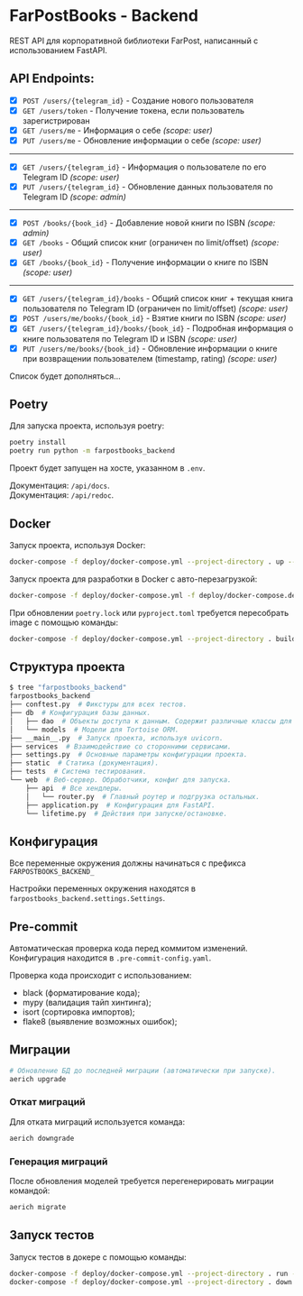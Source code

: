 # FarPostBooks - Backend
REST API для корпоративной библиотеки FarPost, написанный с использованием FastAPI.

## API Endpoints:
- [x] `POST /users/{telegram_id}` - Создание нового пользователя
- [x] `GET /users/token` - Получение токена, если пользователь зарегистрирован
- [x] `GET /users/me` - Информация о себе _(scope: user)_
- [x] `PUT /users/me` - Обновление информации о себе _(scope: user)_
----
- [x] `GET /users/{telegram_id}` - Информация о пользователе по его Telegram ID _(scope: user)_
- [x] `PUT /users/{telegram_id}` - Обновление данных пользователя по Telegram ID _(scope: admin)_
---
- [x] `POST /books/{book_id}` - Добавление новой книги по ISBN _(scope: admin)_
- [x] `GET /books` - Общий список книг (ограничен по limit/offset) _(scope: user)_
- [x] `GET /books/{book_id}` - Получение информации о книге по ISBN _(scope: user)_
---
- [x] `GET /users/{telegram_id}/books` - Общий список книг + текущая книга пользователя по Telegram ID (ограничен по limit/offset) _(scope: user)_
- [x] `POST /users/me/books/{book_id}` - Взятие книги по ISBN _(scope: user)_
- [x] `GET /users/{telegram_id}/books/{book_id}` - Подробная информация о книге пользователя по Telegram ID и ISBN _(scope: user)_
- [x] `PUT /users/me/books/{book_id}` - Обновление информации о книге при возвращении пользователем (timestamp, rating) _(scope: user)_

Список будет дополняться...

## Poetry

Для запуска проекта, используя poetry:
```bash
poetry install
poetry run python -m farpostbooks_backend
```

Проект будет запущен на хосте, указанном в `.env`.

Документация: `/api/docs`.\
Документация: `/api/redoc`.


## Docker

Запуск проекта, используя Docker:
```bash
docker-compose -f deploy/docker-compose.yml --project-directory . up --build
```

Запуск проекта для разработки в Docker с авто-перезагрузкой:
```bash
docker-compose -f deploy/docker-compose.yml -f deploy/docker-compose.dev.yml --project-directory . up
```

При обновлении `poetry.lock` или `pyproject.toml` требуется пересобрать image с помощью команды:
```bash
docker-compose -f deploy/docker-compose.yml --project-directory . build
```

## Структура проекта

```bash
$ tree "farpostbooks_backend"
farpostbooks_backend
├── conftest.py  # Фикстуры для всех тестов.
├── db  # Конфигурация базы данных.
│   ├── dao  # Объекты доступа к данным. Содержит различные классы для взаимодействия с базой данных.
│   └── models  # Модели для Tortoise ORM.
├── __main__.py  # Запуск проекта, используя uvicorn.
├── services  # Взаимодействие со сторонними сервисами.
├── settings.py  # Основные параметры конфигурации проекта.
├── static  # Статика (документация).
├── tests  # Система тестирования.
└── web  # Веб-сервер. Обработчики, конфиг для запуска.
    ├── api  # Все хендлеры.
    │   └── router.py  # Главный роутер и подгрузка остальных.
    ├── application.py  # Конфигурация для FastAPI.
    └── lifetime.py  # Действия при запуске/остановке.
```

## Конфигурация
Все переменные окружения должны начинаться с префикса `FARPOSTBOOKS_BACKEND_`

Настройки переменных окружения находятся в `farpostbooks_backend.settings.Settings`.

## Pre-commit

Автоматическая проверка кода перед коммитом изменений. \
Конфигурация находится в `.pre-commit-config.yaml`.

Проверка кода происходит с использованием:
* black (форматирование кода);
* mypy (валидация тайп хинтинга);
* isort (сортировка импортов);
* flake8 (выявление возможных ошибок);


## Миграции


```bash
# Обновление БД до последней миграции (автоматически при запуске).
aerich upgrade
```

### Откат миграций

Для отката миграций используется команда:
```bash
aerich downgrade
```

### Генерация миграций

После обновления моделей требуется перегенерировать миграции командой:
```bash
aerich migrate
```


## Запуск тестов

Запуск тестов в докере с помощью команды:
```bash
docker-compose -f deploy/docker-compose.yml --project-directory . run --rm api pytest -vv .
docker-compose -f deploy/docker-compose.yml --project-directory . down
```
